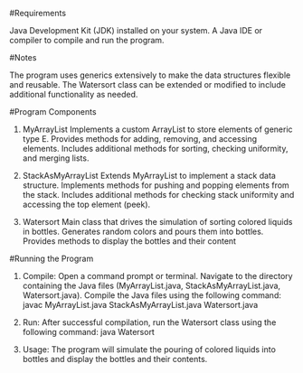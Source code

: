 #Requirements

Java Development Kit (JDK) installed on your system.
A Java IDE or compiler to compile and run the program.

#Notes

The program uses generics extensively to make the data structures flexible and reusable.
The Watersort class can be extended or modified to include additional functionality as needed.

#Program Components
1. MyArrayList<E>
    Implements a custom ArrayList to store elements of generic type E.
    Provides methods for adding, removing, and accessing elements.
    Includes additional methods for sorting, checking uniformity, and merging lists.

2. StackAsMyArrayList<E>
    Extends MyArrayList to implement a stack data structure.
    Implements methods for pushing and popping elements from the stack.
    Includes additional methods for checking stack uniformity and accessing the top element (peek).

3. Watersort
    Main class that drives the simulation of sorting colored liquids in bottles.
    Generates random colors and pours them into bottles.
    Provides methods to display the bottles and their content

#Running the Program
1. Compile:
    Open a command prompt or terminal.
    Navigate to the directory containing the Java files (MyArrayList.java, StackAsMyArrayList.java, Watersort.java).
    Compile the Java files using the following command: javac MyArrayList.java StackAsMyArrayList.java Watersort.java

2. Run:
    After successful compilation, run the Watersort class using the following command: java Watersort

3. Usage:
    The program will simulate the pouring of colored liquids into bottles and display the bottles and their contents.


